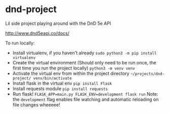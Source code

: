 # dnd-project

Lil side project playing around with the DnD 5e API 

http://www.dnd5eapi.co/docs/


To run locally:
 - Install virtualenv, if you haven't already `sudo python3 -m pip install virtualenv`
 - Create the virtual environment (Should only need to be run once, the first time you run the project locally) `python3 -m venv venv`
 - Activate the virtual env from within the project directory `~/projects/dnd-project/ venv/bin/activate`
 - Install flask in the virtual env `pip install Flask`
 - Install requests module `pip install requests`
 - Run flask! `FLASK_APP=main.py FLASK_ENV=development flask run` Note: the `development` flag enables file watching and automatic reloading on file changes wheeeee!
